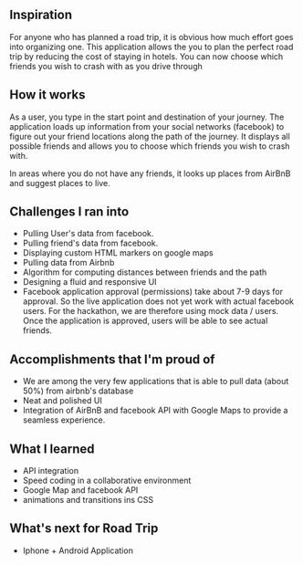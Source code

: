 ## Inspiration
For anyone who has planned a road trip, it is obvious how much effort goes into organizing one. This application allows the you to plan the perfect road trip by reducing the cost of staying in hotels. You can now choose which friends you wish to crash with as you drive through 

## How it works
As a user, you type in the start point and destination of your journey. The application loads up information from your social networks (facebook) to figure out your friend locations along the path of the journey. It displays all possible friends and allows you to choose which friends you wish to crash with. 

In areas where you do not have any friends, it looks up places from AirBnB and suggest places to live.

## Challenges I ran into
- Pulling User's data from facebook. 
- Pulling friend's data from facebook.
- Displaying custom HTML markers on google maps
- Pulling data from Airbnb
- Algorithm for computing distances between friends and the path
- Designing a fluid and responsive UI
- Facebook application approval (permissions) take about 7-9 days for approval. So the live application does not yet work with actual facebook users. For the hackathon, we are therefore using mock data / users. Once the application is approved, users will be able to see actual friends.

## Accomplishments that I'm proud of
- We are among the very few applications that is able to pull data (about 50%) from airbnb's database
- Neat and polished UI
- Integration of AirBnB and facebook API with Google Maps to provide a seamless experience.

## What I learned
- API integration
- Speed coding in a collaborative environment
- Google Map and facebook API
- animations and transitions ins CSS

## What's next for Road Trip
- Iphone + Android Application
